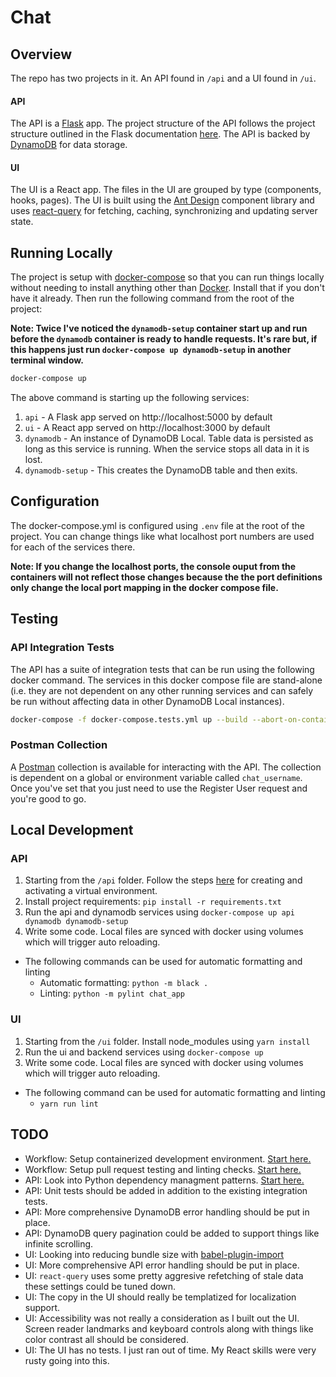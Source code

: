 # Chat

## Overview

The repo has two projects in it. An API found in `/api` and a UI found in `/ui`.

#### API

The API is a [Flask](https://flask.palletsprojects.com/en/1.1.x/) app. The project structure of the API follows the project structure outlined in the Flask documentation [here](https://flask.palletsprojects.com/en/1.1.x/tutorial/layout/). The API is backed by [DynamoDB](https://aws.amazon.com/dynamodb/) for data storage.

#### UI

The UI is a React app. The files in the UI are grouped by type (components, hooks, pages). The UI is built using the [Ant Design](https://ant.design/) component library and uses [react-query](https://react-query.tanstack.com/) for fetching, caching, synchronizing and updating server state.

## Running Locally

The project is setup with [docker-compose](https://docs.docker.com/compose/) so that you can run things locally without needing to install anything other than [Docker](https://docs.docker.com/get-docker/). Install that if you don't have it already. Then run the following command from the root of the project:

**Note: Twice I've noticed the `dynamodb-setup` container start up and run before the `dynamodb` container is ready to handle requests. It's rare but, if this happens just run `docker-compose up dynamodb-setup` in another terminal window.**

```sh
docker-compose up
```

The above command is starting up the following services:

1. `api` - A Flask app served on http://localhost:5000 by default
1. `ui` - A React app served on http://localhost:3000 by default
1. `dynamodb` - An instance of DynamoDB Local. Table data is persisted as long as this service is running. When the service stops all data in it is lost.
1. `dynamodb-setup` - This creates the DynamoDB table and then exits.

## Configuration

The docker-compose.yml is configured using `.env` file at the root of the project. You can change things like what localhost port numbers are used for each of the services there.

**Note: If you change the localhost ports, the console ouput from the containers will not reflect those changes because the the port definitions only change the local port mapping in the docker compose file.**

## Testing

### API Integration Tests

The API has a suite of integration tests that can be run using the following docker command. The services in this docker compose file are stand-alone (i.e. they are not dependent on any other running services and can safely be run without affecting data in other DynamoDB Local instances).

```sh
docker-compose -f docker-compose.tests.yml up --build --abort-on-container-exit
```

### Postman Collection

A [Postman](https://www.postman.com/downloads/) collection is available for interacting with the API. The collection is dependent on a global or environment variable called `chat_username`. Once you've set that you just need to use the Register User request and you're good to go.

## Local Development

### API

1. Starting from the `/api` folder. Follow the steps [here](https://flask.palletsprojects.com/en/1.1.x/installation/#create-an-environment) for creating and activating a virtual environment.
1. Install project requirements: `pip install -r requirements.txt`
1. Run the api and dynamodb services using `docker-compose up api dynamodb dynamodb-setup`
1. Write some code. Local files are synced with docker using volumes which will trigger
   auto reloading.

- The following commands can be used for automatic formatting and linting
  - Automatic formatting: `python -m black .`
  - Linting: `python -m pylint chat_app`

### UI

1. Starting from the `/ui` folder. Install node_modules using `yarn install`
1. Run the ui and backend services using `docker-compose up`
1. Write some code. Local files are synced with docker using volumes which will trigger
   auto reloading.

- The following command can be used for automatic formatting and linting
  - `yarn run lint`

## TODO

- Workflow: Setup containerized development environment. [Start here.](https://docs.microsoft.com/en-us/learn/modules/use-docker-container-dev-env-vs-code/)
- Workflow: Setup pull request testing and linting checks. [Start here.](https://github.com/github/super-linter)
- API: Look into Python dependency managment patterns. [Start here.](https://kennethreitz.org/essays/2016/02/25/a-better-pip-workflow)
- API: Unit tests should be added in addition to the existing integration tests.
- API: More comprehensive DynamoDB error handling should be put in place.
- API: DynamoDB query pagination could be added to support things like infinite scrolling.
- UI: Looking into reducing bundle size with [babel-plugin-import](https://www.npmjs.com/package/babel-plugin-import)
- UI: More comprehensive API error handling should be put in place.
- UI: `react-query` uses some pretty aggresive refetching of stale data these settings could be tuned down.
- UI: The copy in the UI should really be templatized for localization support.
- UI: Accessibility was not really a consideration as I built out the UI. Screen reader landmarks and keyboard controls along with things like color contrast all should be considered.
- UI: The UI has no tests. I just ran out of time. My React skills were very rusty going into this.
